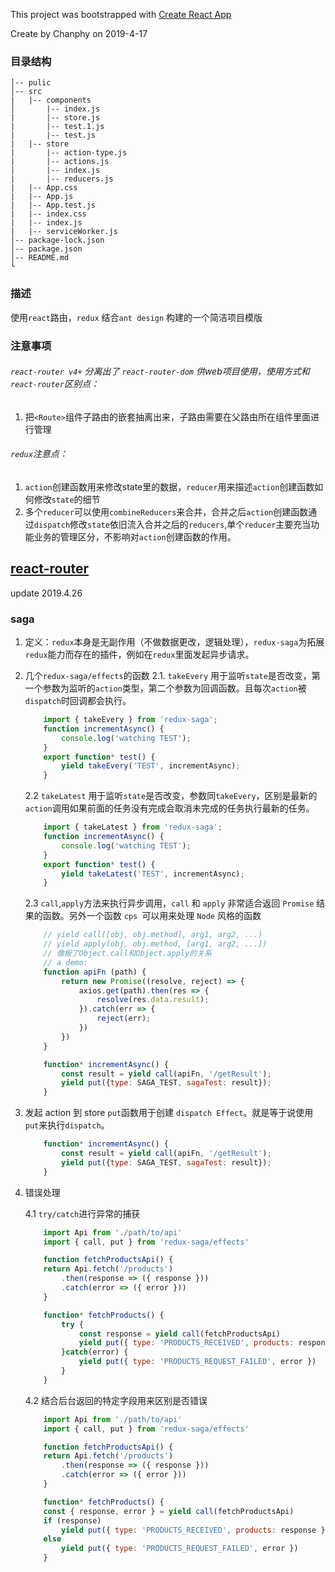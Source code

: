 This project was bootstrapped with [Create React App](https://github.com/facebook/create-react-app)  

Create by Chanphy on 2019-4-17
### 目录结构  
```
│-- pulic
│-- src
|   |-- components  
│       |-- index.js
|       |-- store.js
|       |-- test.1.js
|       |-- test.js
|   |-- store
|       |-- action-type.js
|       |-- actions.js
|       |-- index.js
|       |-- reducers.js
|   |-- App.css
|   |-- App.js
|   |-- App.test.js
|   |-- index.css
|   |-- index.js
|   |-- serviceWorker.js
│-- package-lock.json
│-- package.json
│-- README.md
└
```
### 描述
使用`react`路由，`redux` 结合`ant design` 构建的一个简洁项目模版
### 注意事项
 ###### `react-router v4+` 分离出了 `react-router-dom` 供web项目使用，使用方式和`react-router`区别点：
1. 把`<Route>`组件子路由的嵌套抽离出来，子路由需要在父路由所在组件里面进行管理
 ###### `redux`注意点： 
1. `action`创建函数用来修改state里的数据，`reducer`用来描述`action`创建函数如何修改`state`的细节
2. 多个`reducer`可以使用`combineReducers`来合并，合并之后`action`创建函数通过`dispatch`修改`state`依旧流入合并之后的`reducers`,单个`reducer`主要充当功能业务的管理区分，不影响对`action`创建函数的作用。

[react-router](https://reacttraining.com/react-router/web/guides/quick-start)
----
update 2019.4.26
### saga 
1. 定义：`redux`本身是无副作用（不做数据更改，逻辑处理），`redux-saga`为拓展`redux`能力而存在的插件，例如在`redux`里面发起异步请求。
2. 几个`redux-saga/effects`的函数
    2.1. `takeEvery` 用于监听`state`是否改变，第一个参数为监听的`action`类型，第二个参数为回调函数。且每次`action`被`dispatch`时回调都会执行。
    ```javascript
        import { takeEvery } from 'redux-saga';
        function incrementAsync() {
            console.log('watching TEST');
        }
        export function* test() {
            yield takeEvery('TEST', incrementAsync);
        }
    ```    
    2.2 `takeLatest` 用于监听`state`是否改变，参数同`takeEvery`，区别是最新的`action`调用如果前面的任务没有完成会取消未完成的任务执行最新的任务。
    ```javascript
        import { takeLatest } from 'redux-saga';
        function incrementAsync() {
            console.log('watching TEST');
        }
        export function* test() {
            yield takeLatest('TEST', incrementAsync);
        }
    ```  
    2.3 `call`,`apply`方法来执行异步调用，`call` 和 `apply` 非常适合返回 `Promise` 结果的函数。另外一个函数 `cps `可以用来处理 `Node` 风格的函数 
    ```javascript
        // yield call([obj, obj.method], arg1, arg2, ...)
        // yield apply(obj, obj.method, [arg1, arg2, ...])
        // 像极了Object.call和Object.apply的关系
        // a demo:
        function apiFn (path) {
            return new Promise((resolve, reject) => {
                axios.get(path).then(res => {
                    resolve(res.data.result);
                }).catch(err => {
                    reject(err);
                })
            })
        }

        function* incrementAsync() {
            const result = yield call(apiFn, '/getResult');
            yield put({type: SAGA_TEST, sagaTest: result});
        }
    ```
3. 发起 action 到 store
    `put`函数用于创建 `dispatch Effect`。就是等于说使用`put`来执行`dispatch`。
    ```javascript
        function* incrementAsync() {
            const result = yield call(apiFn, '/getResult');
            yield put({type: SAGA_TEST, sagaTest: result});
        }
    ```
4. 错误处理  

    4.1 `try/catch`进行异常的捕获
    ```javascript
        import Api from './path/to/api'
        import { call, put } from 'redux-saga/effects'

        function fetchProductsApi() {
        return Api.fetch('/products')
            .then(response => ({ response }))
            .catch(error => ({ error }))
        }

        function* fetchProducts() {
            try {
                const response = yield call(fetchProductsApi)
                yield put({ type: 'PRODUCTS_RECEIVED', products: response })
            }catch(error) {
                yield put({ type: 'PRODUCTS_REQUEST_FAILED', error })
            }
        }
    ```
    4.2 结合后台返回的特定字段用来区别是否错误
    ```javascript
        import Api from './path/to/api'
        import { call, put } from 'redux-saga/effects'

        function fetchProductsApi() {
        return Api.fetch('/products')
            .then(response => ({ response }))
            .catch(error => ({ error }))
        }

        function* fetchProducts() {
        const { response, error } = yield call(fetchProductsApi)
        if (response)
            yield put({ type: 'PRODUCTS_RECEIVED', products: response })
        else
            yield put({ type: 'PRODUCTS_REQUEST_FAILED', error })
        }
    ```

